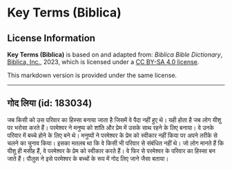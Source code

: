 # Key Terms (Biblica)

## License Information

**Key Terms (Biblica)** is based on and adapted from: _Biblica Bible Dictionary_, [Biblica, Inc.](https://www.biblica.com/), 2023, which is licensed under a [CC BY-SA 4.0 license](https://creativecommons.org/licenses/by-sa/4.0/legalcode.en).

This markdown version is provided under the same license.



--------------------------------

## गोद लिया (id: 183034)

जब किसी को उस परिवार का हिस्सा बनाया जाता है जिसमें वे पैदा नहीं हुए थे। यही होता है जब लोग यीशु पर भरोसा करते हैं। परमेश्वर ने मनुष्य को शांति और प्रेम में उसके साथ रहने के लिए बनाया। वे उनके परिवार में बच्चे होने के लिए बने थे। मनुष्यों ने परमेश्वर के प्रेम को स्वीकार नहीं किया पर अपने तरीके से चलने का चुनाव किया। इसका मतलब था कि वे किसी भी परिवार से संबंधित नहीं थे। जो लोग मानते हैं कि यीशु ही मसीह हैं, वे परमेश्वर के प्रेम को स्वीकार करते हैं। वे फिर से परमेश्वर के परिवार का हिस्सा बन जाते हैं। पौलुस ने इसे परमेश्वर के बच्चों के रूप में गोद लिए जाने जैसा बताया।


